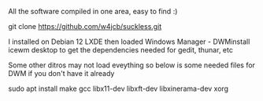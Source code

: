 All the software compiled in one area, easy to find :)

git clone https://github.com/w4jcb/suckless.git

I installed on Debian 12 LXDE then loaded Windows Manager - DWMinstall icewm desktop to get the dependencies needed for gedit, thunar, etc

Some other ditros may not load eveything so below is some needed files for DWM if you don't have it already

sudo apt install make gcc libx11-dev libxft-dev libxinerama-dev xorg
